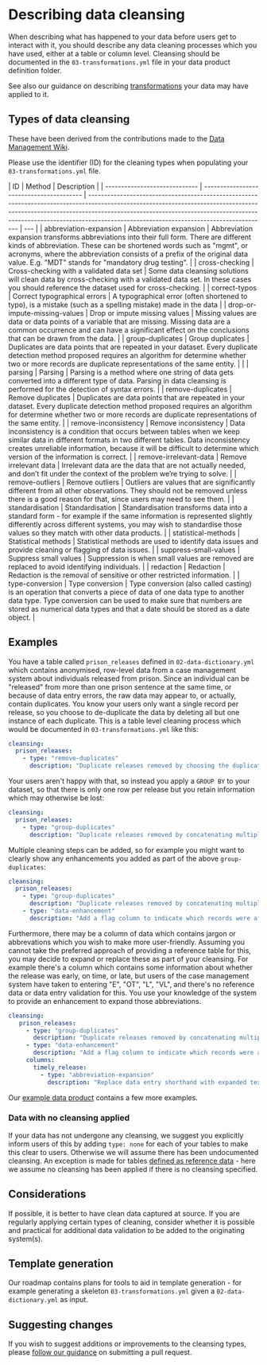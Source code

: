 # Describing data cleansing

When describing what has happened to your data before users get to interact with it, you should describe any data cleaning processes which you have used, either at a table or column level. Cleansing should be documented in the `03-transformations.yml` file in your data product definition folder.

See also our guidance on describing [transformations](./transform-definitions.md) your data may have applied to it.

## Types of data cleansing

These have been derived from the contributions made to the [Data Management Wiki](https://datamanagement.wiki/data_quality_management_system/data_cleansing). <!--Some of these contain US spellings - we also accept the UK equivalent (for example "normalisation" and "normalization" are both accepted).-->

Please use the identifier (ID) for the cleaning types when populating your `03-transformations.yml` file.

| ID                            | Method                                   | Description                                                                                                                                                                                                                                                                                        |
| ----------------------------- | ---------------------------------------- | -------------------------------------------------------------------------------------------------------------------------------------------------------------------------------------------------------------------------------------------------------------------------------------------------- | --- |
| abbreviation-expansion        | Abbreviation expansion                   | Abbreviation expansion transforms abbreviations into their full form. There are different kinds of abbreviation. These can be shortened words such as "mgmt", or acronyms, where the abbreviation consists of a prefix of the original data value. E.g. "MDT" stands for "mandatory drug testing". |
| cross-checking                | Cross-checking with a validated data set | Some data cleansing solutions will clean data by cross-checking with a validated data set. In these cases you should reference the dataset used for cross-checking.                                                                                                                                |
| correct-typos                 | Correct typographical errors             | A typographical error (often shortened to typo), is a mistake (such as a spelling mistake) made in the data                                                                                                                                                                                        |
| drop-or-impute-missing-values | Drop or impute missing values            | Missing values are data or data points of a variable that are missing. Missing data are a common occurrence and can have a significant effect on the conclusions that can be drawn from the data.                                                                                                  |
| group-duplicates              | Group duplicates                         | Duplicates are data points that are repeated in your dataset. Every duplicate detection method proposed requires an algorithm for determine whether two or more records are duplicate representations of the same entity.                                                                          |     |
| parsing                       | Parsing                                  | Parsing is a method where one string of data gets converted into a different type of data. Parsing in data cleansing is performed for the detection of syntax errors.                                                                                                                              |
| remove-duplicates             | Remove duplicates                        | Duplicates are data points that are repeated in your dataset. Every duplicate detection method proposed requires an algorithm for determine whether two or more records are duplicate representations of the same entity.                                                                          |
| remove-inconsistency          | Remove inconsistency                     | Data inconsistency is a condition that occurs between tables when we keep similar data in different formats in two different tables. Data inconsistency creates unreliable information, because it will be difficult to determine which version of the information is correct.                     |
| remove-irrelevant-data        | Remove irrelevant data                   | Irrelevant data are the data that are not actually needed, and don’t fit under the context of the problem we’re trying to solve.                                                                                                                                                                   |
| remove-outliers               | Remove outliers                          | Outliers are values that are significantly different from all other observations. They should not be removed unless there is a good reason for that, since users may need to see them.                                                                                                             |
| standardisation               | Standardisation                          | Standardisation transforms data into a standard form - for example if the same information is represented slightly differently across different systems, you may wish to standardise those values so they match with other data products.                                                          |
| statistical-methods           | Statistical methods                      | Statistical methods are used to identify data issues and provide cleaning or flagging of data issues.                                                                                                                                                                                              |
| suppress-small-values         | Suppress small values                    | Suppression is when small values are removed are replaced to avoid identifying individuals.                                                                                                                                                                                                        |
| redaction                     | Redaction                                | Redaction is the removal of sensitive or other restricted information.                                                                                                                                                                                                                             |
| type-conversion               | Type conversion                          | Type conversion (also called casting) is an operation that converts a piece of data of one data type to another data type. Type conversion can be used to make sure that numbers are stored as numerical data types and that a date should be stored as a date object.                             |

## Examples

You have a table called `prison_releases` defined in `02-data-dictionary.yml` which contains anonymised, row-level data from a case management system about individuals released from prison. Since an individual can be "released" from more than one prison sentence at the same time, or because of data entry errors, the raw data may appear to, or actually, contain duplicates. You know your users only want a single record per release, so you choose to de-duplicate the data by deleting all but one instance of each duplicate. This is a table level cleaning process which would be documented in `03-transformations.yml` like this:

```yaml
cleansing:
  prison_releases:
    - type: "remove-duplicates"
      description: "Duplicate releases removed by choosing the duplicate with the highest numbered record ID and discarding the others"
```

Your users aren't happy with that, so instead you apply a `GROUP BY` to your dataset, so that there is only one row per release but you retain information which may otherwise be lost:

```yaml
cleansing:
  prison_releases:
    - type: "group-duplicates"
      description: "Duplicate releases removed by concatenating multiple sentences into one string"
```

Multiple cleaning steps can be added, so for example you might want to clearly show any enhancements you added as part of the above `group-duplicates`:

```yaml
cleansing:
  prison_releases:
    - type: "group-duplicates"
      description: "Duplicate releases removed by concatenating multiple sentences into one string"
    - type: "data-enhancement"
      description: "Add a flag column to indicate which records were affected by the de-duplication process"
```

Furthermore, there may be a column of data which contains jargon or abbrevations which you wish to make more user-friendly. Assuming you cannot take the preferred approach of providing a reference table for this, you may decide to expand or replace these as part of your cleansing. For example there's a column which contains some information about whether the release was early, on time, or late, but users of the case management system have taken to entering "E", "OT", "L", "VL", and there's no reference data or data entry validation for this. You use your knowledge of the system to provide an enhancement to expand those abbreviations.

```yaml
cleansing:
   prison_releases:
     - type: "group-duplicates"
       description: "Duplicate releases removed by concatenating multiple sentences into one string"
     - type: "data-enhancement"
       description: "Add a flag column to indicate which records were affected by the de-duplication process"
     columns:
       timely_release:
         - type: "abbreviation-expansion"
           description: "Replace data entry shorthand with expanded text (e.g. 'VL' => 'very late'); or 'unknown'"
```

Our [example data product](./_example/) contains a few more examples.

### Data with no cleansing applied

If your data has not undergone any cleansing, we suggest you explicitly inform users of this by adding `type: none` for each of your tables to make this clear to users. Otherwise we will assume there has been undocumented cleansing. An exception is made for tables [defined as reference data](./_example/02-data-dictionary.yml#L67) - here we assume no cleansing has been applied if there is no cleansing specified.

## Considerations

If possible, it is better to have clean data captured at source. If you are regularly applying certain types of cleaning, consider whether it is possible and practical for additional data validation to be added to the originating system(s).

## Template generation

Our roadmap contains plans for tools to aid in template generation - for example generating a skeleton `03-transformations.yml` given a `02-data-dictionary.yml` as input.

## Suggesting changes

If you wish to suggest additions or improvements to the cleansing types, please [follow our guidance](https://github.com/ministryofjustice/data-platform-products) on submitting a pull request.
